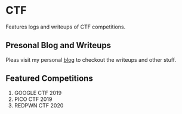 # CTF
Features logs and writeups of CTF competitions.
## Presonal Blog and Writeups
Pleas visit my personal [blog](https://jeffersonding.com) to checkout the writeups and other stuff.
## Featured Competitions
1. GOOGLE CTF 2019
2. PICO CTF 2019
3. REDPWN CTF 2020
